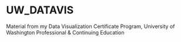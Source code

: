 # UW_DATAVIS
Material from my Data Visualization Certificate Program, University of Washington Professional &amp; Continuing Education
